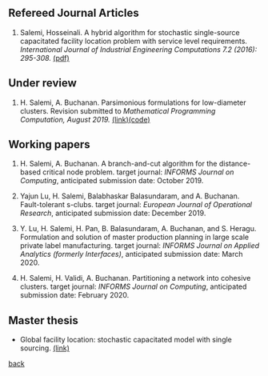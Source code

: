 ## Refereed Journal Articles

1. Salemi, Hosseinali. A hybrid algorithm for stochastic single-source capacitated facility location problem
with service level requirements. *International Journal of Industrial Engineering Computations 7.2
(2016): 295-308.* [(pdf)](http://m.growingscience.com/ijiec/Vol7/IJIEC_2015_37.pdf)

## Under review

1. H. Salemi, A. Buchanan. Parsimonious formulations for low-diameter clusters. Revision submitted to *Mathematical Programming Computation, August 2019.* [(link)](http://www.optimization-online.org/DB_HTML/2017/09/6196.html)[(code)](https://github.com/halisalemi/ParsimoniousKClub)

## Working papers
1. H. Salemi, A. Buchanan. A branch-and-cut algorithm for the distance-based critical node problem. target journal: *INFORMS Journal on Computing*, anticipated submission date: October 2019. 

2. Yajun Lu, H. Salemi, Balabhaskar Balasundaram, and A. Buchanan. Fault-tolerant s-clubs. target journal: *European Journal of Operational Research*, anticipated submission date: December 2019.

3. Y. Lu, H. Salemi, H. Pan, B. Balasundaram, A. Buchanan, and S. Heragu. Formulation and solution of master production planning in large scale private label manufacturing. target journal: *INFORMS Journal on Applied Analytics (formerly Interfaces)*, anticipated submission date: March 2020.

4. H. Salemi, H. Validi, A. Buchanan. Partitioning a network into cohesive clusters. target journal: *INFORMS Journal on Computing*, anticipated submission date: February 2020. 

## Master thesis 

- Global facility location: stochastic capacitated model with single sourcing. [(link)](https://www.politesi.polimi.it/handle/10589/108091)

[back](./README.md)
